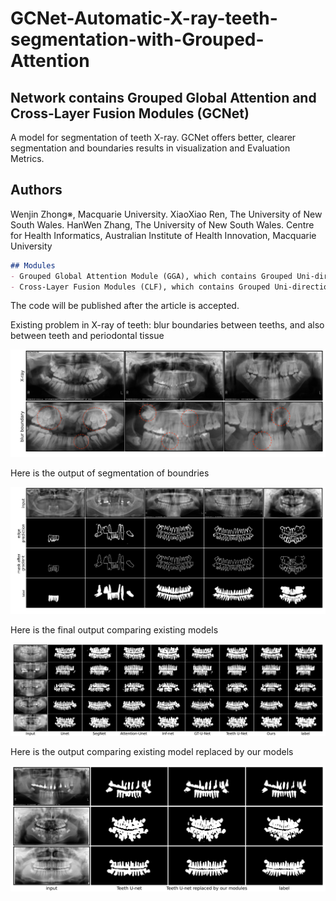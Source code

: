 # GCNet-Automatic-X-ray-teeth-segmentation-with-Grouped-Attention


## Network contains Grouped Global Attention and Cross-Layer Fusion Modules (GCNet)
A model for segmentation of teeth X-ray.
GCNet offers better, clearer segmentation and boundaries results in visualization and Evaluation Metrics.

## Authors
Wenjin Zhong※, Macquarie University.
XiaoXiao Ren, The University of New South Wales.
HanWen Zhang, The University of New South Wales.
Centre for Health Informatics, Australian Institute of Health Innovation, Macquarie University


```markdown
## Modules
- Grouped Global Attention Module (GGA), which contains Grouped Uni-directional Attention Module (GUA) and Global Feature Fusion Module (GFF)
- Cross-Layer Fusion Modules (CLF), which contains Grouped Uni-directional Attention Module (GUA) and Global Feature Fusion Module (GFF)
```
The code will be published after the article is accepted.

Existing problem in X-ray of teeth: blur boundaries between teeths, and also between teeth and periodontal tissue
<p align="center">
  <img src="Image/blur_boundary.png" width="600">
</p>

Here is the output of segmentation of boundries
<p align="center">
  <img src="Image/edge.png" width="600">
</p>

Here is the final output comparing existing models
<p align="center">
  <img src="Image/hole.png" width="600">
</p>

Here is the output comparing existing model replaced by our models
<p align="center">
  <img src="Image/TeethU-net.png" width="600">
</p>
